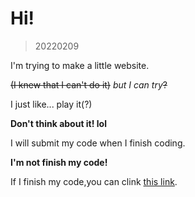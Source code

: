# Hi!

> 20220209

I'm trying to make a little website.

~~(I knew that I can't do it)~~
*but I can try*~~?~~

I just like... play it(?)

**Don't think about it! lol**

I will submit my code when I finish coding.

**I'm not finish my code!**

If I finish my code,you can clink [this link](http://kinki-chou.github.io/blob/main/script/index/index.html).
